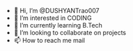 - 👋 Hi, I’m @DUSHYANTrao007
- 👀 I’m interested in CODING
- 🌱 I’m currently learning B.Tech
- 💞️ I’m looking to collaborate on projects
- 📫 How to reach me mail

<!---
DUSHYANTrao007/DUSHYANTrao007 is a ✨ special ✨ repository because its `README.md` (this file) appears on your GitHub profile.
You can click the Preview link to take a look at your changes.
--->
